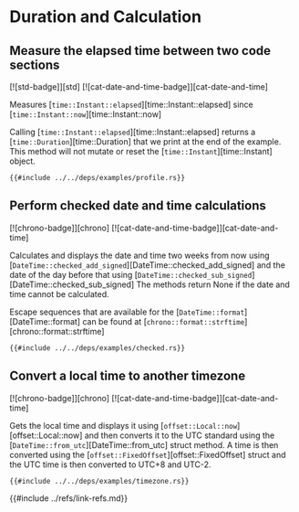 # Duration and Calculation

## Measure the elapsed time between two code sections

[![std-badge]][std] [![cat-date-and-time-badge]][cat-date-and-time]

Measures [`time::Instant::elapsed`][time::Instant::elapsed] since [`time::Instant::now`][time::Instant::now]

Calling [`time::Instant::elapsed`][time::Instant::elapsed] returns a [`time::Duration`][time::Duration] that we print at the end of the example.
This method will not mutate or reset the [`time::Instant`][time::Instant] object.

```rust,editable
{{#include ../../deps/examples/profile.rs}}
```

## Perform checked date and time calculations

[![chrono-badge]][chrono] [![cat-date-and-time-badge]][cat-date-and-time]

Calculates and displays the date and time two weeks from now using
[`DateTime::checked_add_signed`][DateTime::checked_add_signed] and the date of the day before that using
[`DateTime::checked_sub_signed`][DateTime::checked_sub_signed] The methods return None if the date and time
cannot be calculated.

Escape sequences that are available for the
[`DateTime::format`][DateTime::format] can be found at [`chrono::format::strftime`][chrono::format::strftime]

```rust,editable
{{#include ../../deps/examples/checked.rs}}
```

## Convert a local time to another timezone

[![chrono-badge]][chrono] [![cat-date-and-time-badge]][cat-date-and-time]

Gets the local time and displays it using [`offset::Local::now`][offset::Local::now] and then converts it to the UTC standard using the [`DateTime::from_utc`][DateTime::from_utc] struct method. A time is then converted using the [`offset::FixedOffset`][offset::FixedOffset] struct and the UTC time is then converted to UTC+8 and UTC-2.

```rust,editable
{{#include ../../deps/examples/timezone.rs}}
```

{{#include ../refs/link-refs.md}}
